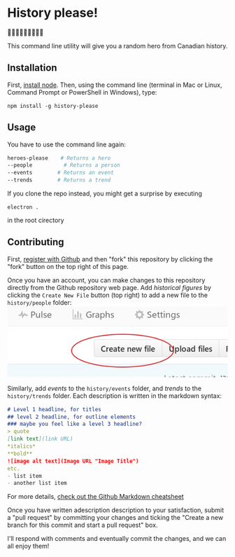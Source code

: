 # History please!
:maple_leaf::maple_leaf::maple_leaf::maple_leaf::maple_leaf::maple_leaf::maple_leaf::maple_leaf::maple_leaf:

This command line utility will give you a random hero from Canadian history.

## Installation
First, [install node](https://nodejs.org/en/download/). Then, using the command line (terminal in Mac or Linux, Command Prompt or PowerShell in Windows), type:

```
npm install -g history-please
```

## Usage
You have to use the command line again:
```bash
heroes-please    # Returns a hero
--people          # Returns a person
--events        # Returns an event
--trends        # Returns a trend
```

If you clone the repo instead, you might get a surprise by executing

```
electron .
```
in the root cirectory

## Contributing

First, [register with Github](https://github.com/join) and then "fork" this repository by clicking the "fork" button on the top right of this page.

Once you have an account, you can make changes to this repository directly from the Github repository web page. Add *historical figures* by clicking the `Create New File` button (top right) to add a new file to the `history/people` folder:
![Create New File](./create-file.jpeg)

Similarly, add *events* to the `history/events` folder, and *trends* to the `history/trends` folder.  Each description is written in  the markdown syntax:

```md
# Level 1 headline, for titles
## level 2 headline, for outline elements
### maybe you feel like a level 3 headline?
> quote
[link text](link URL)
*italics*
**bold**
![image alt text](Image URL "Image Title")
etc.
- list item
- another list item 
```

For more details, [check out the Github Markdown cheatsheet](https://github.com/adam-p/markdown-here/wiki/Markdown-Cheatsheet)

Once you have written adescription description to your satisfaction, submit a "pull request" by committing your changes and ticking the "Create a new branch for this commit and start a pull request" box.  

I'll respond with comments and eventually commit the changes, and we can all enjoy them!
